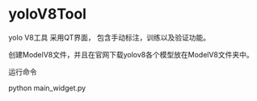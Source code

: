 # yoloV8Tool
yolo V8工具
采用QT界面， 包含手动标注，训练以及验证功能。 

创建ModelV8文件，并且在官网下载yolov8各个模型放在ModelV8文件夹中。

运行命令

python main_widget.py
